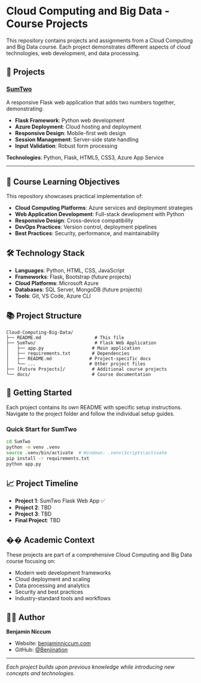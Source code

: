 # Cloud Computing and Big Data - Course Projects

This repository contains projects and assignments from a Cloud Computing and Big Data course. Each project demonstrates different aspects of cloud technologies, web development, and data processing.

## 📁 Projects

### [SumTwo](./SumTwo/)
A responsive Flask web application that adds two numbers together, demonstrating:
- **Flask Framework**: Python web development
- **Azure Deployment**: Cloud hosting and deployment
- **Responsive Design**: Mobile-first web design
- **Session Management**: Server-side state handling
- **Input Validation**: Robust form processing

**Technologies**: Python, Flask, HTML5, CSS3, Azure App Service

---

## 🎯 Course Learning Objectives

This repository showcases practical implementation of:
- **Cloud Computing Platforms**: Azure services and deployment strategies
- **Web Application Development**: Full-stack development with Python
- **Responsive Design**: Cross-device compatibility
- **DevOps Practices**: Version control, deployment pipelines
- **Best Practices**: Security, performance, and maintainability

## 🛠️ Technology Stack

- **Languages**: Python, HTML, CSS, JavaScript
- **Frameworks**: Flask, Bootstrap (future projects)
- **Cloud Platforms**: Microsoft Azure
- **Databases**: SQL Server, MongoDB (future projects)
- **Tools**: Git, VS Code, Azure CLI

## 📚 Project Structure

```
Cloud-Computing-Big-Data/
├── README.md                    # This file
├── SumTwo/                      # Flask Web Application
│   ├── app.py                  # Main application
│   ├── requirements.txt        # Dependencies
│   ├── README.md              # Project-specific docs
│   └── ...                    # Other project files
├── [Future Projects]/          # Additional course projects
└── docs/                       # Course documentation
```

## 🚀 Getting Started

Each project contains its own README with specific setup instructions. Navigate to the project folder and follow the individual setup guides.

### Quick Start for SumTwo
```bash
cd SumTwo
python -m venv .venv
source .venv/bin/activate  # Windows: .venv\Scripts\activate
pip install -r requirements.txt
python app.py
```

## 📈 Project Timeline

- **Project 1**: SumTwo Flask Web App ✅
- **Project 2**: TBD
- **Project 3**: TBD
- **Final Project**: TBD

## �� Academic Context

These projects are part of a comprehensive Cloud Computing and Big Data course focusing on:
- Modern web development frameworks
- Cloud deployment and scaling
- Data processing and analytics
- Security and best practices
- Industry-standard tools and workflows

## 👨‍💻 Author

**Benjamin Niccum**
- Website: [benjaminniccum.com](https://benjaminniccum.com)
- GitHub: [@Benjination](https://github.com/Benjination)

---

*Each project builds upon previous knowledge while introducing new concepts and technologies.*
